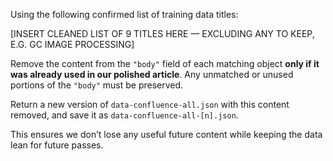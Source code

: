 Using the following confirmed list of training data titles:

[INSERT CLEANED LIST OF 9 TITLES HERE — EXCLUDING ANY TO KEEP, E.G. GC IMAGE PROCESSING]

Remove the content from the `"body"` field of each matching object **only if it was already used in our polished article**. Any unmatched or unused portions of the `"body"` must be preserved.

Return a new version of `data-confluence-all.json` with this content removed, and save it as `data-confluence-all-[n].json`.

This ensures we don’t lose any useful future content while keeping the data lean for future passes.
